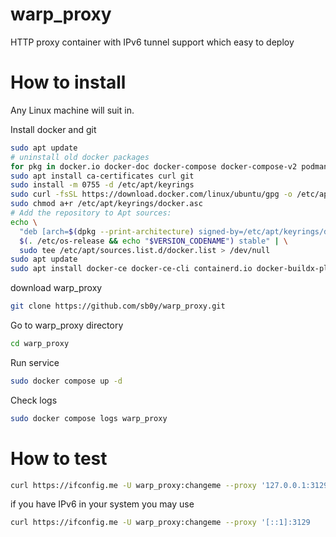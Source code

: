 # warp_proxy
HTTP proxy container with IPv6 tunnel support which easy to deploy

# How to install
Any Linux machine will suit in.

Install docker and git
```bash
sudo apt update
# uninstall old docker packages
for pkg in docker.io docker-doc docker-compose docker-compose-v2 podman-docker containerd runc; do sudo apt-get remove $pkg; done
sudo apt install ca-certificates curl git
sudo install -m 0755 -d /etc/apt/keyrings
sudo curl -fsSL https://download.docker.com/linux/ubuntu/gpg -o /etc/apt/keyrings/docker.asc
sudo chmod a+r /etc/apt/keyrings/docker.asc
# Add the repository to Apt sources:
echo \
  "deb [arch=$(dpkg --print-architecture) signed-by=/etc/apt/keyrings/docker.asc] https://download.docker.com/linux/ubuntu \
  $(. /etc/os-release && echo "$VERSION_CODENAME") stable" | \
  sudo tee /etc/apt/sources.list.d/docker.list > /dev/null
sudo apt update
sudo apt install docker-ce docker-ce-cli containerd.io docker-buildx-plugin docker-compose-plugin git
```
download warp_proxy
```bash
git clone https://github.com/sb0y/warp_proxy.git
```
Go to warp_proxy directory

```bash
cd warp_proxy
```
Run service

```bash
sudo docker compose up -d
```
Check logs

```bash
sudo docker compose logs warp_proxy
```

# How to test
```bash
curl https://ifconfig.me -U warp_proxy:changeme --proxy '127.0.0.1:3129'
```
if you have IPv6 in your system you may use
```bash
curl https://ifconfig.me -U warp_proxy:changeme --proxy '[::1]:3129
```
